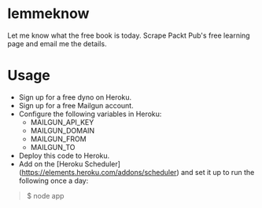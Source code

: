 # lemmeknow
Let me know what the free book is today. Scrape Packt Pub's free learning page and email me the details.

# Usage
* Sign up for a free dyno on Heroku.
* Sign up for a free Mailgun account.
* Configure the following variables in Heroku:
  * MAILGUN_API_KEY
  * MAILGUN_DOMAIN
  * MAILGUN_FROM
  * MAILGUN_TO
* Deploy this code to Heroku.
* Add on the [Heroku Scheduler] (https://elements.heroku.com/addons/scheduler) and set it up to run the following once a day:

>$ node app
